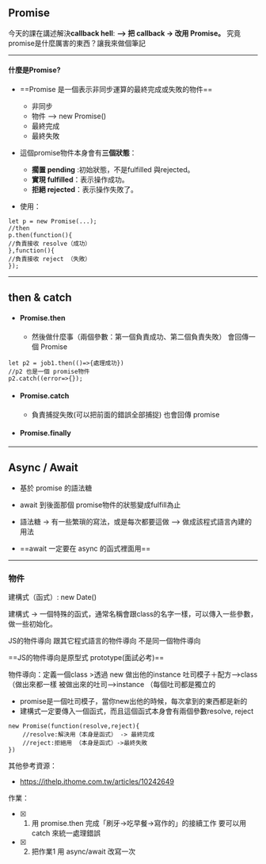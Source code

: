 ## Promise
今天的課在講述解決**callback hell**:
**--> 把 callback -> 改用 Promise。**
究竟promise是什麼厲害的東西？讓我來做個筆記

---




#### 什麼是Promise?
+ ==Promise 是一個表示非同步運算的最終完成或失敗的物件==
  - 非同步
  - 物件 --> new Promise()
  - 最終完成
  - 最終失敗

+ 這個promise物件本身會有**三個狀態**：
   - **擱置 pending** :初始狀態，不是fulfilled 與rejected。
   - **實現 fulfilled**：表示操作成功。
   - **拒絕 rejected**：表示操作失敗了。
 
 + 使用：
```javascript=
let p = new Promise(...);
//then
p.then(function(){
//負責接收 resolve（成功）
},function(){
//負責接收 reject （失敗）
});
``` 
---


## then & catch


+ #### Promise.then
  - 然後做什麼事（兩個參數：第一個負責成功、第二個負責失敗）
會回傳一個 Promise

```javascript=
let p2 = job1.then(()=>{處理成功})
//p2 也是一個 promise物件
p2.catch((error=>{});
````


+ #### Promise.catch
  - 負責捕捉失敗(可以把前面的錯誤全部捕捉)
    也會回傳 promise

+ #### Promise.finally





---
## Async / Await
+ 基於 promise 的語法糖

+ await 到後面那個 promise物件的狀態變成fulfill為止

+ 語法糖 -> 有一些繁瑣的寫法，或是每次都要這做
  –> 做成該程式語言內建的用法

+ ==await 一定要在 async 的函式裡面用==



---
###  物件
建構式（函式）: new Date()

建構式 -> 一個特殊的函式，通常名稱會跟class的名字一樣，可以傳入一些參數，做一些初始化。

JS的物件導向 跟其它程式語言的物件導向 不是同一個物件導向

==JS的物件導向是原型式 prototype(面試必考)==


物件導向：定義一個class >透過 new 做出他的instance
吐司模子＋配方-->class （做出來都一樣
被做出來的吐司-->instance （每個吐司都是獨立的

+ promise是一個吐司模子，當你new出他的時候，每次拿到的東西都是新的
+ 建構式一定要傳入一個函式，而且這個函式本身會有兩個參數resolve, reject

``` javascript= 
new Promise(function(resolve,reject){
    //resolve:解決用（本身是函式） -> 最終完成
    //reject:拒絕用 （本身是函式）->最終失敗
})

```

其他參考資源：
+ https://ithelp.ithome.com.tw/articles/10242649



作業：
- [x] 1. 用 promise.then 完成「刷牙->吃早餐->寫作的」的接續工作
  要可以用 catch 來統一處理錯誤
- [x] 2. 把作業1 用 async/await 改寫一次